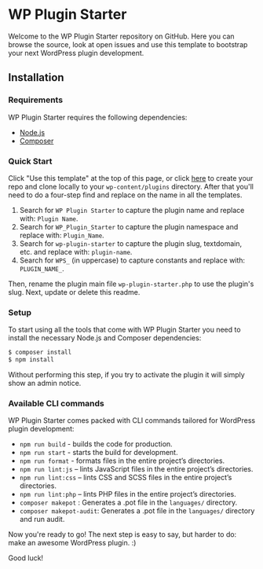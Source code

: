 # WP Plugin Starter

Welcome to the WP Plugin Starter repository on GitHub. Here you can browse the source, look at open issues and use this template to bootstrap your next WordPress plugin development.

Installation
---------------

### Requirements

WP Plugin Starter requires the following dependencies:

- [Node.js](https://nodejs.org/)
- [Composer](https://getcomposer.org/)

### Quick Start

Click "Use this template" at the top of this page, or click [here](https://github.com/shivapoudel/wp-plugin-starter/generate) to create your repo and clone locally to your `wp-content/plugins` directory. After that you'll need to do a four-step find and replace on the name in all the templates.

1. Search for `WP Plugin Starter` to capture the plugin name and replace with: `Plugin Name`.
2. Search for `WP_Plugin_Starter` to capture the plugin namespace and replace with: `Plugin_Name`.
3. Search for `wp-plugin-starter` to capture the plugin slug, textdomain, etc. and replace with: `plugin-name`.
4. Search for `WPS_` (in uppercase) to capture constants and replace with: `PLUGIN_NAME_`.

Then, rename the plugin main file `wp-plugin-starter.php` to use the plugin's slug. Next, update or delete this readme.

### Setup

To start using all the tools that come with WP Plugin Starter you need to install the necessary Node.js and Composer dependencies:

```sh
$ composer install
$ npm install
```

Without performing this step, if you try to activate the plugin it will simply show an admin notice.

### Available CLI commands

WP Plugin Starter comes packed with CLI commands tailored for WordPress plugin development:

- `npm run build` - builds the code for production.
- `npm run start` - starts the build for development.
- `npm run format` - formats files in the entire project’s directories.
- `npm run lint:js` – lints JavaScript files in the entire project’s directories.
- `npm run lint:css` – lints CSS and SCSS files in the entire project’s directories.
- `npm run lint:php` – lints PHP files in the entire project’s directories.
- `composer makepot` : Generates a .pot file in the `languages/` directory.
- `composer makepot-audit`: Generates a .pot file in the `languages/` directory and run audit.

Now you're ready to go! The next step is easy to say, but harder to do: make an awesome WordPress plugin. :)

Good luck!
